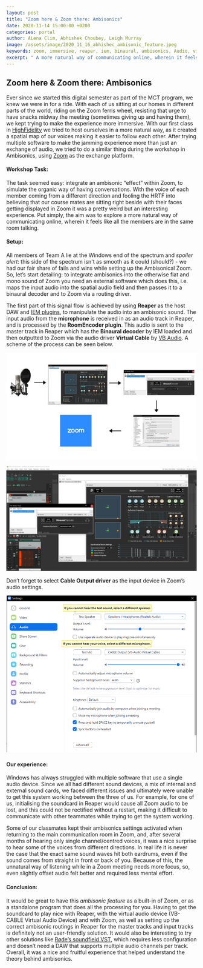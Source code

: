 ```yaml
---
layout: post
title: "Zoom here & Zoom there: Ambisonics"
date: 2020-11-14 15:00:00 +0200
categories: portal
author: ALena Clim, Abhishek Choubey, Leigh Murray
image: /assets/image/2020_11_16_abhishec_ambisonic_feature.jpeg
keywords: zoom, immersive, reaper, iem, binaural, ambisonics, Audio, virtual driver
excerpt: " A more natural way of communicating online, wherein it feels like all the members are in the same room talking."
---
```


## Zoom here & Zoom there: Ambisonics

Ever since we started this digital semester as part of the MCT program, we knew we were in for a ride. With each of us sitting at our homes in different parts of the world, riding on the Zoom ferris wheel, resisting that urge to have snacks midway the meeting (sometimes giving up and having them), we kept trying to make the experience more immersive. With our first class in [HighFidelity](https://www.highfidelity.com/) we tried to host ourselves in a more natural way, as it created a spatial map of our voices making it easier to follow each other. After trying multiple software to make the jamming experience more than just an exchange of audio, we tried to do a similar thing during the workshop in Ambisonics, using [Zoom](https://zoom.us/) as the exchange platform.

#### Workshop Task:

The task seemed easy: integrate an ambisonic “effect” within Zoom, to simulate the organic way of having conversations. With the voice of each member coming from a different direction and fooling the HRTF into believing that our course mates are sitting right beside with their faces getting displayed in Zoom it was a pretty weird but an interesting experience. Put simply, the aim was to explore a more natural way of communicating online, wherein it feels like all the members are in the same room talking.


#### Setup:

All members of Team A lie at the Windows end of the spectrum and _spoiler alert_: this side of the spectrum isn't as smooth as it could (should?) - we had our fair share of fails and wins while setting up the Ambisonical Zoom.
So, let’s start detailing: to integrate ambisonics into the otherwise flat and mono sound of Zoom you need an external software which does this, i.e. maps the input audio into the spatial audio field  and then passes it to a binaural decoder and to Zoom via a routing driver.

The first part of this signal flow is achieved by using __Reaper__ as the host DAW and [IEM plugins](https://plugins.iem.at/), to manipulate the audio into an ambisonic sound. The input audio from the __microphone__ is received in as an audio track in Reaper, and is processed by the __RoomEncoder plugin__. This audio is sent to the master track in Reaper which has the __Binaural decoder__ by IEM loaded and then outputted to Zoom via the audio driver __Virtual Cable__ by [VB Audio](https://vb-audio.com/Cable/). A scheme of the process can be seen below.

![Ambisonics Signal Flow](/assets/image/2020_11_16_abhishec_ambisonic_signal_flow.jpg)

![Ambisonics plugins in Reaper](/assets/image/2020_11_16_abhishec_ambisonic_reaper.png)

Don’t forget to select __Cable Output driver__ as the input device in Zoom’s audio settings.

![Zoom Setting for Ambisonics](/assets/image/2020_11_16_abhishec_ambisonic_zoom_settings.png)



#### Our experience:
Windows has always struggled with multiple software that use a single audio device. Since we all had different sound devices, a mix of internal and external sound cards, we faced different issues and ultimately were unable to get this system working between the three of us.  For example, for one of us, initialising the soundcard in Reaper would cause all Zoom audio to be lost, and this could not be rectified without a restart, making it difficult to communicate with other teammates while trying to get the system working.

Some of our classmates kept their ambisonics settings activated when returning to the main communication room in Zoom, and, after several months of hearing only single channel/centred voices, it was a nice surprise to hear some of the voices from different directions. In real life it is never the case that the exact same sound waves hit both eardrums, even if the sound comes from straight in front or back of you. Because of this, the unnatural way of listening while in a Zoom meeting needs more focus, so, even slightly offset audio felt better and required less mental effort.

#### Conclusion:
It would be great to have this _ambisonic feature_ as a built-in of Zoom, or as a standalone program that does all the processing for you.  Having to get the soundcard to play nice with Reaper, with the virtual audio device (VB-CABLE Virtual Audio Device) and with Zoom, as well as setting up the correct ambisonic routings in Reaper for the master tracks and input tracks is definitely not an user-friendly solution.  It would also be interesting to try other solutions like [Røde’s soundfield VST](https://www.rode.com/soundfieldplugin), which requires less configuration and doesn’t need a DAW that supports multiple audio channels per track. Overall, it was a nice and fruitful experience that helped understand the theory behind ambisonics.
